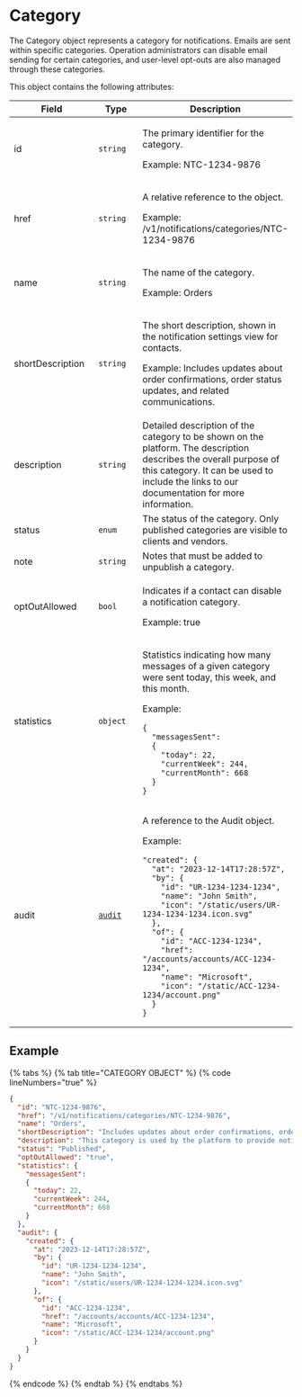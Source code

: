 # Category

The Category object represents a category for notifications. Emails are sent within specific categories. Operation administrators can disable email sending for certain categories, and user-level opt-outs are also managed through these categories.&#x20;

This object contains the following attributes:

<table><thead><tr><th width="183">Field</th><th width="135">Type</th><th>Description</th></tr></thead><tbody><tr><td>id</td><td><code>string</code></td><td><p>The primary identifier for the category. </p><p>Example: NTC-1234-9876</p></td></tr><tr><td>href</td><td><code>string</code></td><td><p>A relative reference to the object. </p><p>Example: /v1/notifications/categories/NTC-1234-9876</p></td></tr><tr><td>name</td><td><code>string</code></td><td><p>The name of the category. </p><p>Example: Orders</p></td></tr><tr><td>shortDescription</td><td><code>string</code></td><td><p>The short description, shown in the notification settings view for contacts. </p><p>Example: Includes updates about order confirmations, order status updates, and related communications.</p></td></tr><tr><td>description</td><td><code>string</code></td><td>Detailed description of the category to be shown on the platform. The description describes the overall purpose of this category. It can be used to include the links to our documentation for more information. </td></tr><tr><td>status</td><td><code>enum</code></td><td>The status of the category. Only published categories are visible to clients and vendors.</td></tr><tr><td>note</td><td><code>string</code></td><td>Notes that must be added to unpublish a category.</td></tr><tr><td>optOutAllowed</td><td><code>bool</code></td><td><p>Indicates if a contact can disable a notification category. </p><p>Example: true</p></td></tr><tr><td>statistics</td><td><code>object</code></td><td><p>Statistics indicating how many messages of a given category were sent today, this week, and this month. </p><p>Example:</p><pre class="language-json" data-overflow="wrap" data-line-numbers><code class="lang-json">{
  "messagesSent": 
  {
    "today": 22,
    "currentWeek": 244,
    "currentMonth": 668
  }
}
</code></pre></td></tr><tr><td>audit</td><td><a href="../../common-api-objects/audit.md"><code>audit</code></a></td><td><p>A reference to the Audit object. </p><p>Example:</p><pre class="language-json" data-overflow="wrap" data-line-numbers><code class="lang-json">"created": { 
  "at": "2023-12-14T17:28:57Z", 
  "by": {
    "id": "UR-1234-1234-1234",
    "name": "John Smith",
    "icon": "/static/users/UR-1234-1234-1234.icon.svg"
  },
  "of": {
    "id": "ACC-1234-1234",
    "href": "/accounts/accounts/ACC-1234-1234",
    "name": "Microsoft",
    "icon": "/static/ACC-1234-1234/account.png"
  }
}
</code></pre></td></tr></tbody></table>

## Example

{% tabs %}
{% tab title="CATEGORY OBJECT" %}
{% code lineNumbers="true" %}
```json
{
  "id": "NTC-1234-9876",
  "href": "/v1/notifications/categories/NTC-1234-9876",
  "name": "Orders",
  "shortDescription": "Includes updates about order confirmations, order status updates, and related communications.",
  "description": "This category is used by the platform to provide notifications regarding\nOrders updates when a new Order is created, an existing\nOrder is updated or validation failed.",
  "status": "Published",
  "optOutAllowed": "true",
  "statistics": {
    "messagesSent": 
    {
      "today": 22,
      "currentWeek": 244,
      "currentMonth": 668
    }
  },
  "audit": {
    "created": { 
      "at": "2023-12-14T17:28:57Z", 
      "by": {
        "id": "UR-1234-1234-1234",
        "name": "John Smith",
        "icon": "/static/users/UR-1234-1234-1234.icon.svg"
      },
      "of": {
        "id": "ACC-1234-1234",
        "href": "/accounts/accounts/ACC-1234-1234",
        "name": "Microsoft",
        "icon": "/static/ACC-1234-1234/account.png"
      }
    }
  }
}
```
{% endcode %}
{% endtab %}
{% endtabs %}
